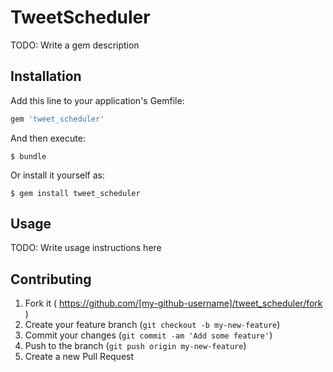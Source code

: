 # TweetScheduler

TODO: Write a gem description

## Installation

Add this line to your application's Gemfile:

```ruby
gem 'tweet_scheduler'
```

And then execute:

    $ bundle

Or install it yourself as:

    $ gem install tweet_scheduler

## Usage

TODO: Write usage instructions here

## Contributing

1. Fork it ( https://github.com/[my-github-username]/tweet_scheduler/fork )
2. Create your feature branch (`git checkout -b my-new-feature`)
3. Commit your changes (`git commit -am 'Add some feature'`)
4. Push to the branch (`git push origin my-new-feature`)
5. Create a new Pull Request
